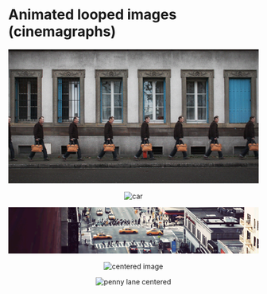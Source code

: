 # Animated looped images (cinemagraphs)

<p align="center">
  <img src="https://github.com/norberello/lecture-images-and-clips/blob/main/21-22/all%20the%20same2.gif?raw=true" alt="penny lane centered">
</p>

<p align="center">
<img src="https://external-content.duckduckgo.com/iu/?u=http%3A%2F%2Fwww.gifmania.co.uk%2FVehicles-Animated-Gifs%2FAnimated-Cars%2FSports-Cars%2FRed-Porsche-911-54536.gif&f=1&nofb=1" alt="car">
</p>

<p align="center">
<img src="https://github.com/norberello/lecture-images-and-clips/blob/main/21-22/taxy%20city%20wide.gif?raw=true" alt="Girl in a jacket">
  </p>
  
  <p align="center">
    <img src="https://external-content.duckduckgo.com/iu/?u=https%3A%2F%2Fimg.pngio.com%2Fmassive-crush-pt-1-all-saints-youth-ministry-people-walking-png-gif-302_170.gif&f=1&nofb=1" alt="centered image" />
</p>

<p align="center">
  <img src="https://unrealitymag.com/wp-content/uploads/2012/07/eZb0i.gif" alt="penny lane centered"
       width=650>
</p>  

